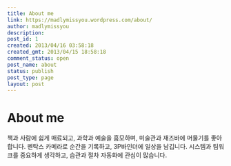 ```yaml
---
title: About me
link: https://madlymissyou.wordpress.com/about/
author: madlymissyou
description: 
post_id: 1
created: 2013/04/16 03:58:18
created_gmt: 2013/04/15 18:58:18
comment_status: open
post_name: about
status: publish
post_type: page
layout: post
---
```


# About me

책과 사람에 쉽게 매료되고, 과학과 예술을 흠모하며, 미술관과 재즈바에 머물기를 좋아합니다. 펜탁스 카메라로 순간을 기록하고, 3P바인더에 일상을 남깁니다. 시스템과 팀워크를 중요하게 생각하고, 습관과 절차 자동화에 관심이 많습니다.